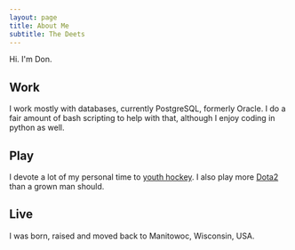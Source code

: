 ```yaml
---
layout: page
title: About Me
subtitle: The Deets
---
```


Hi. I'm Don. 

## Work
I work mostly with databases, currently PostgreSQL, formerly Oracle. I do a fair amount of bash scripting to help with that, although I enjoy coding in python as well.

## Play
I devote a lot of my personal time to [youth hockey](http://www.manitowochockey.org). I also play more [Dota2](http://www.dota2.com) than a grown man should.

## Live
I was born, raised and moved back to Manitowoc, Wisconsin, USA.
